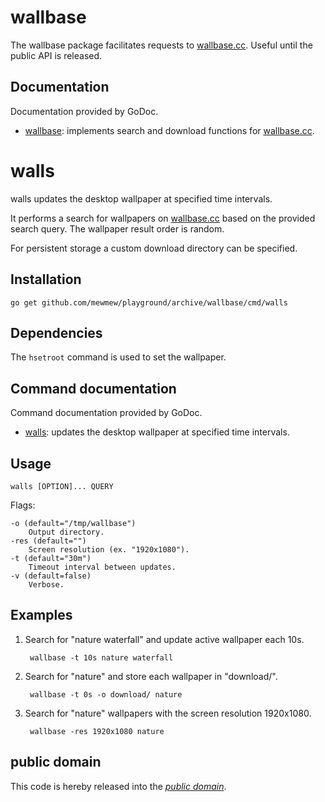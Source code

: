 wallbase
========

The wallbase package facilitates requests to [wallbase.cc][]. Useful until the
public API is released.

[wallbase.cc]: http://wallbase.cc/

Documentation
-------------

Documentation provided by GoDoc.

- [wallbase][]: implements search and download functions for [wallbase.cc][].

[wallbase]: http://godoc.org/github.com/mewmew/playground/archive/wallbase

walls
=====

walls updates the desktop wallpaper at specified time intervals.

It performs a search for wallpapers on [wallbase.cc] based on the provided
search query. The wallpaper result order is random.

For persistent storage a custom download directory can be specified.

Installation
------------

	go get github.com/mewmew/playground/archive/wallbase/cmd/walls

Dependencies
------------

The `hsetroot` command is used to set the wallpaper.

Command documentation
---------------------

Command documentation provided by GoDoc.

- [walls][]: updates the desktop wallpaper at specified time intervals.

[walls]: http://godoc.org/github.com/mewmew/playground/archive/wallbase/cmd/walls

Usage
-----

	walls [OPTION]... QUERY

Flags:

	-o (default="/tmp/wallbase")
		Output directory.
	-res (default="")
		Screen resolution (ex. "1920x1080").
	-t (default="30m")
		Timeout interval between updates.
	-v (default=false)
		Verbose.

Examples
--------

1. Search for "nature waterfall" and update active wallpaper each 10s.

		wallbase -t 10s nature waterfall

2. Search for "nature" and store each wallpaper in "download/".

		wallbase -t 0s -o download/ nature

3. Search for "nature" wallpapers with the screen resolution 1920x1080.

		wallbase -res 1920x1080 nature

public domain
-------------

This code is hereby released into the *[public domain][]*.

[public domain]: https://creativecommons.org/publicdomain/zero/1.0/
